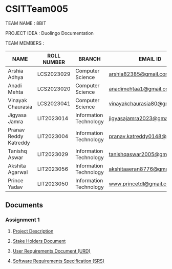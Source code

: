 # CSITTeam005
TEAM NAME : 8BIT

PROJECT IDEA : Duolingo Documentation

TEAM MEMBERS :

| NAME | ROLL NUMBER | BRANCH | EMAIL ID | GITHUB ID |
| ---- | ---- | ---- | ---- | ---- |
| Arshia Adhya | LCS2023029 | Computer Science | arshia82385@gmail.com | ArshiaAdhya |
| Anadi Mehta | LCS2023020 | Computer Science | anadimehtaa1@gmail.com |anadimehta |
| Vinayak Chaurasia | LCS2023041 | Computer Science | vinayakchaurasia80@gmail.com | VinayakChaurasia007 |
| Jigyasa Jamra | LIT2023014 | Information Technology | jigyasajamra2023@gmail.com | jigyasajamra |
| Pranav Reddy Katreddy | LIT2023004 | Information Technology | pranav.katreddy0148@gmail.com | PranavReddy0148 |
| Tanishq Aswar | LIT2023029 | Information Technology| tanishqaswar2005@gmail.com | TanishqAswar |
| Akshita Agarwal | LIT2023056 | Information Technology | akshitaaeran8776@gmail.com| akshita-86 |
| Prince Yadav | LIT2023050 | Information Technology | www.princetdl@gmail.com | prince9569 |


<!-- Maybe add an image and a description of Duolingo, similar to the old repo -->


## Documents

### Assignment 1

1. [Project Description](https://github.com/IIITLucknowSWEngg/CSITTeam005/blob/main/Assignment1/Project.md)

2. [Stake Holders Document](https://github.com/IIITLucknowSWEngg/CSITTeam005/blob/main/Assignment1/Stakeholders.md)

3. [User Requirements Document (URD)](https://github.com/IIITLucknowSWEngg/CSITTeam005/blob/main/Assignment1/URD.md)

4. [Software Requirements Specification (SRS)](https://github.com/IIITLucknowSWEngg/CSITTeam005/blob/main/Assignment1/SRS.md)

